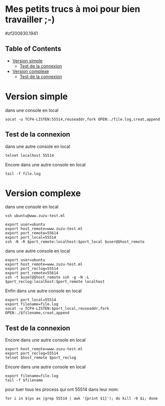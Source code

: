 # Mes petits trucs à moi pour bien travailler ;-)
#zf200830.1941

<!-- TOC titleSize:2 tabSpaces:2 depthFrom:1 depthTo:6 withLinks:1 updateOnSave:1 orderedList:0 skip:2 title:1 charForUnorderedList:* -->
## Table of Contents
* [Version simple](#version-simple)
  * [Test de la connexion](#test-de-la-connexion)
* [Version complexe](#version-complexe)
  * [Test de la connexion](#test-de-la-connexion)
<!-- /TOC -->

# Version simple
dans une console en local
```
socat -u TCP4-LISTEN:55514,reuseaddr,fork OPEN:./file.log,creat,append
```

## Test de la connexion
dans une autre console en local
```
telnet localhost 55514
```
Encore dans une autre console en local
```
tail -f file.log
```


# Version complexe
dans une console en local
```
ssh ubuntu@www.zuzu-test.ml
```

```
export user=ubuntu
export host_remote=www.zuzu-test.ml
export port_remote=55614
export port_local=55514
ssh -N -R $port_remote:localhost:$port_local $user@$host_remote
```
dans une autre console en local
```
export user=ubuntu
export host_remote=www.zuzu-test.ml
export port_reclog=55514
export port_remote=55614
ssh -t $user@$host_remote ssh -g -N -L $port_reclog:localhost:$port_remote localhost
```
Enfin dans une autre console en local
```
export port_local=55514
export filename=file.log
socat -u TCP4-LISTEN:$port_local,reuseaddr,fork OPEN:./$filename,creat,append
```

## Test de la connexion
Encore dans une autre console en local
```
export host_remote=www.zuzu-test.ml
export port_reclog=55514
telnet $host_remote $port_reclog
```
Encore dans une autre console en local
```
export filename=file.log
tail -f $filename
```


pour tuer tous les process qui ont 55514 dans leur nom:
```
for i in $(ps ax |grep 55514 | awk '{print $1}'); do kill -9 $i; done
```








